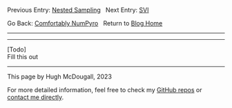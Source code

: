 Previous Entry: [Nested Sampling](.\..\04_nestedsampling\page.html)	&nbsp;	 Next Entry: [SVI](.\..\06_SVI\page.html)  
  
  
Go Back: [Comfortably NumPyro](.\..\blog_numpyrohome.html)	&nbsp;	Return to [Blog Home](.\..\..\bloghome.html)  
  
---------------------------------------------------------------------------  
  
---------  
  
  
[Todo]  
Fill this out  
  
---------  
  
This page by Hugh McDougall, 2023  
  
  
  
For more detailed information, feel free to check my [GitHub repos](https://github.com/HughMcDougall/) or [contact me directly](hughmcdougallemail@gmail.com).  
  
